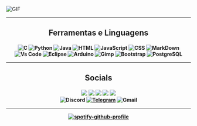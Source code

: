 ![GIF](https://cdn.discordapp.com/attachments/759589395580977153/881693901537300540/Inserir_um_titulo_1.gif)

---
<h2 align="center">Ferramentas e Linguagens</h2>
<h4 align="center">
  
![C](https://img.shields.io/badge/C|C++-0D1117?style=for-the-badge&logo=C%2B%2B&logoColor=A8B9CC)
![Python](https://img.shields.io/badge/Python-0D1117?style=for-the-badge&logo=python&logoColor=3776AB)
![Java](https://img.shields.io/badge/Java-0D1117?style=for-the-badge&logo=Java&logoColor=007396)
![HTML](https://img.shields.io/badge/HTML5-0D1117?style=for-the-badge&logo=HTML5&logoColor=E34F26)
![JavaScript](https://img.shields.io/badge/JavaScript-0D1117?style=for-the-badge&logo=javascript&logoColor=F7DF1E)
![CSS](https://img.shields.io/badge/CSS-0D1117?style=for-the-badge&logo=CSS3&logoColor=1572B6)
![MarkDown](https://img.shields.io/badge/Markdown-0D1117?style=for-the-badge&logo=Markdown&logoColor=white)
![Vs Code](https://img.shields.io/badge/Visual%20studio%20Code-0D1117?style=for-the-badge&logo=visual-studio-code&logoColor=007ACC)
![Eclipse](https://img.shields.io/badge/Eclipse-0D1117?style=for-the-badge&logo=EclipseIDE&logoColor=7269d1)
![Arduino](https://img.shields.io/badge/Arduino-0D1117?style=for-the-badge&logo=Arduino&logoColor=00979D)
![Gimp](https://img.shields.io/badge/Gimp-0D1117?style=for-the-badge&logo=Gimp&logoColor=5C5543)
![Bootstrap](https://img.shields.io/badge/Bootstrap-0D1117?style=for-the-badge&logo=bootstrap&logoColor=7952B3)
![PostgreSQL](https://img.shields.io/badge/PostgreSQL-0D1117?style=for-the-badge&logo=PostgreSQL&logoColor=4169E1)
  
---
<h2 align="center">Socials</h2>
<h4 align="center">
  
<a href="https://twitter.com/luscarvalhooo"><img src="https://img.shields.io/badge/Twitter-blue?style=for-the-badge&logo=twitter&logoColor=white"/></a>
<a href="https://instagram.com/luscarvalho.py"><img src="https://img.shields.io/badge/Instagram-E4405F?style=for-the-badge&logo=instagram&logoColor=white"/></a>
<a href="https://last.fm/user/lucaralhooo"><img src="https://img.shields.io/badge/Last.fm-ff4a42?style=for-the-badge&logo=last.fm&logoColor=white"/></a>
<a href="https://anilist.co/user/Luscarvalho/"><img src="https://img.shields.io/badge/AniList-02A9FF?style=for-the-badge&logo=AniList&logoColor=white"/></a>
<a href="https://myanimelist.net/profile/LuscarvalhoO"><img src="https://img.shields.io/badge/MAL-2E51A2?style=for-the-badge&logo=MyAnimeList&logoColor=white"/></a> \
![Discord](https://img.shields.io/badge/Luscarvalho%230101-5865F2?style=for-the-badge&logo=Discord&logoColor=white)
<a href="https://t.me/luscarvalho"><img alt="Telegram" src="https://img.shields.io/badge/Telegram-26A5E4?style=for-the-badge&logo=Telegram&logoColor=white" /></a> 
![Gmail](https://img.shields.io/badge/luscarvalho999@gmail.com-D14836?style=for-the-badge&logo=Gmail&logoColor=white)
  
---

[![spotify-github-profile](https://spotify-github-profile.vercel.app/api/view?uid=2126uubpa2lusvkax73kbi6vi&cover_image=true&theme=novatorem)](https://spotify-github-profile.vercel.app/api/view?uid=2126uubpa2lusvkax73kbi6vi&redirect=true)
